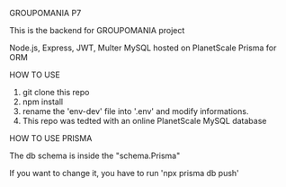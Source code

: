 GROUPOMANIA P7

This is the backend for GROUPOMANIA project



Node.js, Express, JWT, Multer
MySQL hosted on PlanetScale
Prisma for ORM



HOW TO USE

1. git clone this repo
2. npm install
3. rename the 'env-dev' file into '.env' and modify informations.
4. This repo was tedted with an online PlanetScale MySQL database

HOW TO USE PRISMA 

The db schema is inside the "schema.Prisma"

If you want to change it, you have to run 'npx prisma db push'
